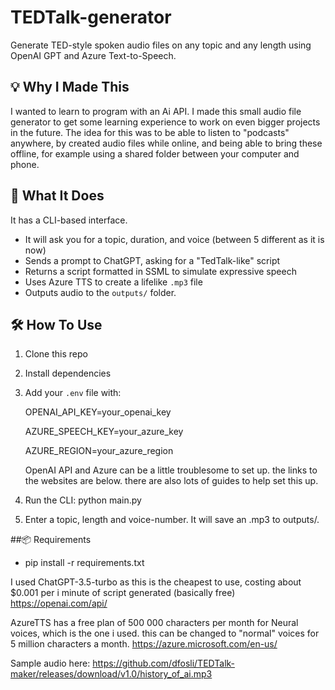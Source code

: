 # TEDTalk-generator

Generate TED-style spoken audio files on any topic and any length using OpenAI GPT and Azure Text-to-Speech.

## 💡 Why I Made This
I wanted to learn to program with an Ai API. I made this small audio file generator to get some learning experience 
to work on even bigger projects in the future. The idea for this was to be able to listen to "podcasts" anywhere, by created audio files
while online, and being able to bring these offline, for example using a shared folder between your computer and phone.


## 🚀 What It Does
It has a CLI-based interface.
- It will ask you for a topic, duration, and voice (between 5 different as it is now)
- Sends a prompt to ChatGPT, asking for a "TedTalk-like" script
- Returns a script formatted in SSML to simulate expressive speech
- Uses Azure TTS to create a lifelike `.mp3` file
- Outputs audio to the `outputs/` folder.

## 🛠️ How To Use
1. Clone this repo  
2. Install dependencies  
3. Add your `.env` file with:
    
    OPENAI_API_KEY=your_openai_key
    
    AZURE_SPEECH_KEY=your_azure_key
    
    AZURE_REGION=your_azure_region

    OpenAI API and Azure can be a little troublesome to set up. the links to the websites are below. there are also lots of guides to help set this up.
4. Run the CLI:
    python main.py
5. Enter a topic, length and voice-number. It will save an .mp3 to outputs/.

##📦 Requirements
- pip install -r requirements.txt

I used ChatGPT-3.5-turbo as this is the cheapest to use, costing about $0.001 per i minute of script generated (basically free)
https://openai.com/api/

AzureTTS has a free plan of 500 000 characters per month for Neural voices, which is the one i used. this can be changed to "normal" voices
for 5 million characters a month.
https://azure.microsoft.com/en-us/

Sample audio here: https://github.com/dfosli/TEDTalk-maker/releases/download/v1.0/history_of_ai.mp3